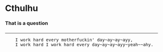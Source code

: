 # Cthulhu

### That is a question
### 
### 
----------------------

<pre>
    I work hard every motherfuckin' day~ay~ay~ayy,
    I work hard I work hard every day~ay~ay~ayy~yeah~~ahy.
</pre>

